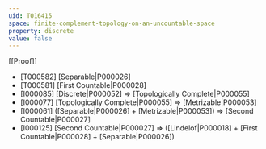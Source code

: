 ```yaml
---
uid: T016415
space: finite-complement-topology-on-an-uncountable-space
property: discrete
value: false
---
```

[[Proof]]

* [T000582] [Separable|P000026]
* [T000581] [First Countable|P000028]
* [I000085] [Discrete|P000052] => [Topologically Complete|P000055]
* [I000077] [Topologically Complete|P000055] => [Metrizable|P000053]
* [I000061] ([Separable|P000026] + [Metrizable|P000053]) => [Second Countable|P000027]
* [I000125] [Second Countable|P000027] => ([Lindelof|P000018] + [First Countable|P000028] + [Separable|P000026])

